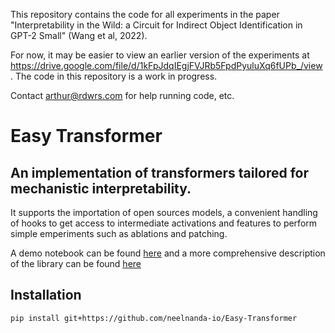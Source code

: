 This repository contains the code for all experiments in the paper "Interpretability in the Wild: a Circuit for Indirect Object Identification in GPT-2 Small" (Wang et al, 2022).

For now, it may be easier to view an earlier version of the experiments at https://drive.google.com/file/d/1kFpJdqIEgjFVJRb5FpdPyuluXq6fUPb_/view . The code in this repository is a work in progress. 

Contact arthur@rdwrs.com for help running code, etc.

# Easy Transformer

## An implementation of transformers tailored for mechanistic interpretability.

It supports the importation of open sources models, a convenient handling of hooks 
to get access to intermediate activations and features to perform simple emperiments such as ablations and patching.

A demo notebook can be found [here](https://colab.research.google.com/github/neelnanda-io/Easy-Transformer/blob/main/EasyTransformer_Demo.ipynb) and a more comprehensive description of the library can be found [here](https://colab.research.google.com/drive/1_tH4PfRSPYuKGnJbhC1NqFesOYuXrir_#scrollTo=zs8juArnyuyB)


## Installation

`pip install git+https://github.com/neelnanda-io/Easy-Transformer`
